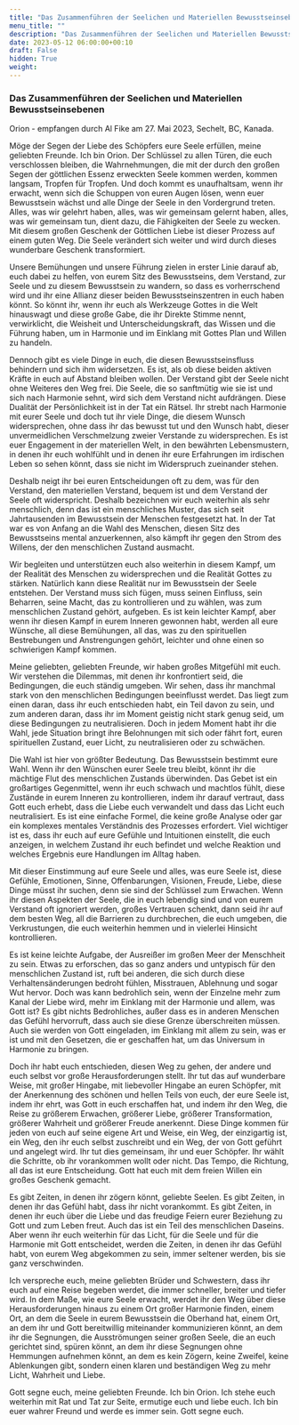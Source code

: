 ```yaml
---
title: "Das Zusammenführen der Seelichen und Materiellen Bewusstseinsebenen"
menu_title: ""
description: "Das Zusammenführen der Seelichen und Materiellen Bewusstseinsebenen"
date: 2023-05-12 06:00:00+00:10
draft: False
hidden: True
weight:
---
```

### Das Zusammenführen der Seelichen und Materiellen Bewusstseinsebenen

Orion - empfangen durch Al Fike am 27. Mai 2023, Sechelt, BC, Kanada.

Möge der Segen der Liebe des Schöpfers eure Seele erfüllen, meine geliebten Freunde. Ich bin Orion. Der Schlüssel zu allen Türen, die euch verschlossen bleiben, die Wahrnehmungen, die mit der durch den großen Segen der göttlichen Essenz erweckten Seele kommen werden, kommen langsam, Tropfen für Tropfen. Und doch kommt es unaufhaltsam, wenn ihr erwacht, wenn sich die Schuppen von euren Augen lösen, wenn euer Bewusstsein wächst und alle Dinge der Seele in den Vordergrund treten. Alles, was wir gelehrt haben, alles, was wir gemeinsam gelernt haben, alles, was wir gemeinsam tun, dient dazu, die Fähigkeiten der Seele zu wecken. Mit diesem großen Geschenk der Göttlichen Liebe ist dieser Prozess auf einem guten Weg. Die Seele verändert sich weiter und wird durch dieses wunderbare Geschenk transformiert.

Unsere Bemühungen und unsere Führung zielen in erster Linie darauf ab, euch dabei zu helfen, von eurem Sitz des Bewusstseins, dem Verstand, zur Seele und zu diesem Bewusstsein zu wandern, so dass es vorherrschend wird und ihr eine Allianz dieser beiden Bewusstseinszentren in euch haben könnt. So könnt ihr, wenn ihr euch als Werkzeuge Gottes in die Welt hinauswagt und diese große Gabe, die ihr Direkte Stimme nennt, verwirklicht, die Weisheit und Unterscheidungskraft, das Wissen und die Führung haben, um in Harmonie und im Einklang mit Gottes Plan und Willen zu handeln.

Dennoch gibt es viele Dinge in euch, die diesen Bewusstseinsfluss behindern und sich ihm widersetzen. Es ist, als ob diese beiden aktiven Kräfte in euch auf Abstand bleiben wollen. Der Verstand gibt der Seele nicht ohne Weiteres den Weg frei. Die Seele, die so sanftmütig wie sie ist und sich nach Harmonie sehnt, wird sich dem Verstand nicht aufdrängen. Diese Dualität der Persönlichkeit ist in der Tat ein Rätsel. Ihr strebt nach Harmonie mit eurer Seele und doch tut ihr viele Dinge, die diesem Wunsch widersprechen, ohne dass ihr das bewusst tut und den Wunsch habt, dieser unvermeidlichen Verschmelzung zweier Verstande zu widersprechen. Es ist euer Engagement in der materiellen Welt, in den bewährten Lebensmustern, in denen ihr euch wohlfühlt und in denen ihr eure Erfahrungen im irdischen Leben so sehen könnt, dass sie nicht im Widerspruch zueinander stehen.

Deshalb neigt ihr bei euren Entscheidungen oft zu dem, was für den Verstand, den materiellen Verstand, bequem ist und dem Verstand der Seele oft widerspricht. Deshalb bezeichnen wir euch weiterhin als sehr menschlich, denn das ist ein menschliches Muster, das sich seit Jahrtausenden im Bewusstsein der Menschen festgesetzt hat. In der Tat war es von Anfang an die Wahl des Menschen, diesen Sitz des Bewusstseins mental anzuerkennen, also kämpft ihr gegen den Strom des Willens, der den menschlichen Zustand ausmacht.

Wir begleiten und unterstützen euch also weiterhin in diesem Kampf, um der Realität des Menschen zu widersprechen und die Realität Gottes zu stärken. Natürlich kann diese Realität nur im Bewusstsein der Seele entstehen. Der Verstand muss sich fügen, muss seinen Einfluss, sein Beharren, seine Macht, das zu kontrollieren und zu wählen, was zum menschlichen Zustand gehört, aufgeben. Es ist kein leichter Kampf, aber wenn ihr diesen Kampf in eurem Inneren gewonnen habt, werden all eure Wünsche, all diese Bemühungen, all das, was zu den spirituellen Bestrebungen und Anstrengungen gehört, leichter und ohne einen so schwierigen Kampf kommen.

Meine geliebten, geliebten Freunde, wir haben großes Mitgefühl mit euch. Wir verstehen die Dilemmas, mit denen ihr konfrontiert seid, die Bedingungen, die euch ständig umgeben. Wir sehen, dass ihr manchmal stark von den menschlichen Bedingungen beeinflusst werdet. Das liegt zum einen daran, dass ihr euch entschieden habt, ein Teil davon zu sein, und zum anderen daran, dass ihr im Moment geistig nicht stark genug seid, um diese Bedingungen zu neutralisieren. Doch in jedem Moment habt ihr die Wahl, jede Situation bringt ihre Belohnungen mit sich oder fährt fort, euren spirituellen Zustand, euer Licht, zu neutralisieren oder zu schwächen.

Die Wahl ist hier von größter Bedeutung. Das Bewusstsein bestimmt eure Wahl. Wenn ihr den Wünschen eurer Seele treu bleibt, könnt ihr die mächtige Flut des menschlichen Zustands überwinden. Das Gebet ist ein großartiges Gegenmittel, wenn ihr euch schwach und machtlos fühlt, diese Zustände in eurem Inneren zu kontrollieren, indem ihr darauf vertraut, dass Gott euch erhebt, dass die Liebe euch verwandelt und dass das Licht euch neutralisiert. Es ist eine einfache Formel, die keine große Analyse oder gar ein komplexes mentales Verständnis des Prozesses erfordert. Viel wichtiger ist es, dass ihr euch auf eure Gefühle und Intuitionen einstellt, die euch anzeigen, in welchem Zustand ihr euch befindet und welche Reaktion und welches Ergebnis eure Handlungen im Alltag haben.

Mit dieser Einstimmung auf eure Seele und alles, was eure Seele ist, diese Gefühle, Emotionen, Sinne, Offenbarungen, Visionen, Freude, Liebe, diese Dinge müsst ihr suchen, denn sie sind der Schlüssel zum Erwachen. Wenn ihr diesen Aspekten der Seele, die in euch lebendig sind und von eurem Verstand oft ignoriert werden, großes Vertrauen schenkt, dann seid ihr auf dem besten Weg, all die Barrieren zu durchbrechen, die euch umgeben, die Verkrustungen, die euch weiterhin hemmen und in vielerlei Hinsicht kontrollieren.

Es ist keine leichte Aufgabe, der Ausreißer im großen Meer der Menschheit zu sein. Etwas zu erforschen, das so ganz anders und untypisch für den menschlichen Zustand ist, ruft bei anderen, die sich durch diese Verhaltensänderungen bedroht fühlen, Misstrauen, Ablehnung und sogar Wut hervor. Doch was kann bedrohlich sein, wenn der Einzelne mehr zum Kanal der Liebe wird, mehr im Einklang mit der Harmonie und allem, was Gott ist? Es gibt nichts Bedrohliches, außer dass es in anderen Menschen das Gefühl hervorruft, dass auch sie diese Grenze überschreiten müssen. Auch sie werden von Gott eingeladen, im Einklang mit allem zu sein, was er ist und mit den Gesetzen, die er geschaffen hat, um das Universum in Harmonie zu bringen.

Doch ihr habt euch entschieden, diesen Weg zu gehen, der andere und euch selbst vor große Herausforderungen stellt. Ihr tut das auf wunderbare Weise, mit großer Hingabe, mit liebevoller Hingabe an euren Schöpfer, mit der Anerkennung des schönen und hellen Teils von euch, der eure Seele ist, indem ihr ehrt, was Gott in euch erschaffen hat, und indem ihr den Weg, die Reise zu größerem Erwachen, größerer Liebe, größerer Transformation, größerer Wahrheit und größerer Freude anerkennt. Diese Dinge kommen für jeden von euch auf seine eigene Art und Weise, ein Weg, der einzigartig ist, ein Weg, den ihr euch selbst zuschreibt und ein Weg, der von Gott geführt und angelegt wird. Ihr tut dies gemeinsam, ihr und euer Schöpfer. Ihr wählt die Schritte, ob ihr vorankommen wollt oder nicht. Das Tempo, die Richtung, all das ist eure Entscheidung. Gott hat euch mit dem freien Willen ein großes Geschenk gemacht.

Es gibt Zeiten, in denen ihr zögern könnt, geliebte Seelen. Es gibt Zeiten, in denen ihr das Gefühl habt, dass ihr nicht vorankommt. Es gibt Zeiten, in denen ihr euch über die Liebe und das freudige Feiern eurer Beziehung zu Gott und zum Leben freut. Auch das ist ein Teil des menschlichen Daseins. Aber wenn ihr euch weiterhin für das Licht, für die Seele und für die Harmonie mit Gott entscheidet, werden die Zeiten, in denen ihr das Gefühl habt, von eurem Weg abgekommen zu sein, immer seltener werden, bis sie ganz verschwinden.

Ich verspreche euch, meine geliebten Brüder und Schwestern, dass ihr euch auf eine Reise begeben werdet, die immer schneller, breiter und tiefer wird. In dem Maße, wie eure Seele erwacht, werdet ihr den Weg über diese Herausforderungen hinaus zu einem Ort großer Harmonie finden, einem Ort, an dem die Seele in eurem Bewusstsein die Oberhand hat, einem Ort, an dem ihr und Gott bereitwillig miteinander kommunizieren könnt, an dem ihr die Segnungen, die Ausströmungen seiner großen Seele, die an euch gerichtet sind, spüren könnt, an dem ihr diese Segnungen ohne Hemmungen aufnehmen könnt, an dem es kein Zögern, keine Zweifel, keine Ablenkungen gibt, sondern einen klaren und beständigen Weg zu mehr Licht, Wahrheit und Liebe.

Gott segne euch, meine geliebten Freunde. Ich bin Orion. Ich stehe euch weiterhin mit Rat und Tat zur Seite, ermutige euch und liebe euch. Ich bin euer wahrer Freund und werde es immer sein. Gott segne euch.

